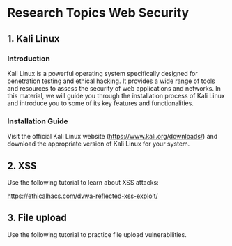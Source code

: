 # Research Topics Web Security

## 1. Kali Linux

### Introduction

Kali Linux is a powerful operating system specifically designed for penetration testing and ethical hacking. It provides a wide range of tools and resources to assess the security of web applications and networks. In this material, we will guide you through the installation process of Kali Linux and introduce you to some of its key features and functionalities.

### Installation Guide

Visit the official Kali Linux website (https://www.kali.org/downloads/) and download the appropriate version of Kali Linux for your system.


## 2. XSS

Use the following tutorial to learn about XSS attacks:

https://ethicalhacs.com/dvwa-reflected-xss-exploit/


## 3. File upload

Use the following tutorial to practice file upload vulnerabilities. 

